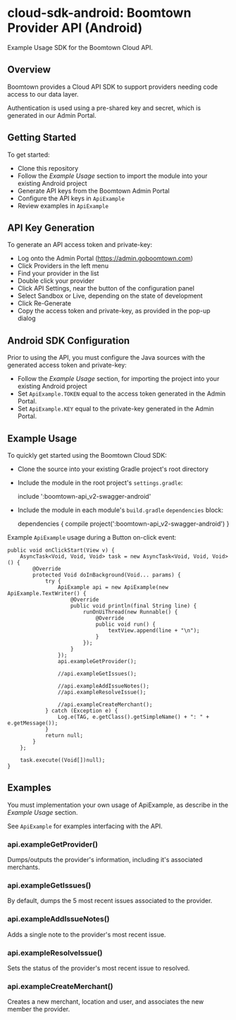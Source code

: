 # cloud-sdk-android: Boomtown Provider API (Android)
Example Usage SDK for the Boomtown Cloud API.

## Overview
Boomtown provides a Cloud API SDK to support providers needing code access to our data layer.

Authentication is used using a pre-shared key and secret, which is generated in our Admin Portal.

## Getting Started
To get started:
 - Clone this repository
 - Follow the *Example Usage* section to import the module into your existing Android project
 - Generate API keys from the Boomtown Admin Portal
 - Configure the API keys in `ApiExample`
 - Review examples in `ApiExample`

## API Key Generation
To generate an API access token and private-key:
 - Log onto the Admin Portal (https://admin.goboomtown.com)
 - Click Providers in the left menu
 - Find your provider in the list
 - Double click your provider
 - Click API Settings, near the button of the configuration panel
 - Select Sandbox or Live, depending on the state of development
 - Click Re-Generate
 - Copy the access token and private-key, as provided in the pop-up dialog

## Android SDK Configuration
Prior to using the API, you must configure the Java sources with the generated access token and private-key:
 - Follow the *Example Usage* section, for importing the project into your existing Android project
 - Set `ApiExample.TOKEN` equal to the access token generated in the Admin Portal.
 - Set `ApiExample.KEY` equal to the private-key generated in the Admin Portal.

## Example Usage
To quickly get started using the Boomtown Cloud SDK:
 - Clone the source into your existing Gradle project's root directory
 - Include the module in the root project's `settings.gradle`:


    include ':boomtown-api_v2-swagger-android'
 - Include the module in each module's `build.gradle` `dependencies` block:


    dependencies {
        compile project(':boomtown-api_v2-swagger-android')
    }


Example `ApiExample` usage during a Button on-click event:

    public void onClickStart(View v) {
        AsyncTask<Void, Void, Void> task = new AsyncTask<Void, Void, Void>() {
            @Override
            protected Void doInBackground(Void... params) {
                try {
                    ApiExample api = new ApiExample(new ApiExample.TextWriter() {
                        @Override
                        public void println(final String line) {
                            runOnUiThread(new Runnable() {
                                @Override
                                public void run() {
                                    textView.append(line + "\n");
                                }
                            });
                        }
                    });
                    api.exampleGetProvider();

                    //api.exampleGetIssues();

                    //api.exampleAddIssueNotes();
                    //api.exampleResolveIssue();

                    //api.exampleCreateMerchant();
                } catch (Exception e) {
                    Log.e(TAG, e.getClass().getSimpleName() + ": " + e.getMessage());
                }
                return null;
            }
        };

        task.execute((Void[])null);
    }

## Examples
You must implementation your own usage of ApiExample, as describe in the *Example Usage* section.

See `ApiExample` for examples interfacing with the API.

### api.exampleGetProvider()
Dumps/outputs the provider's information, including it's associated merchants.

### api.exampleGetIssues()
By default, dumps the 5 most recent issues associated to the provider.

### api.exampleAddIssueNotes()
Adds a single note to the provider's most recent issue.

### api.exampleResolveIssue()
Sets the status of the provider's most recent issue to resolved.

### api.exampleCreateMerchant()
Creates a new merchant, location and user, and associates the new member the provider.
